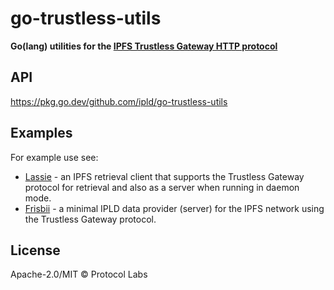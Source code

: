 # go-trustless-utils

**Go(lang) utilities for the [IPFS Trustless Gateway HTTP protocol](https://specs.ipfs.tech/http-gateways/trustless-gateway/)**

## API

https://pkg.go.dev/github.com/ipld/go-trustless-utils

## Examples

For example use see:

* [Lassie](https://github.com/filecoin-project/lassie) - an IPFS retrieval client that supports the Trustless Gateway protocol for retrieval and also as a server when running in daemon mode.
* [Frisbii](https://github.com/ipld/frisbii) - a minimal IPLD data provider (server) for the IPFS network using the Trustless Gateway protocol.

## License

Apache-2.0/MIT © Protocol Labs

